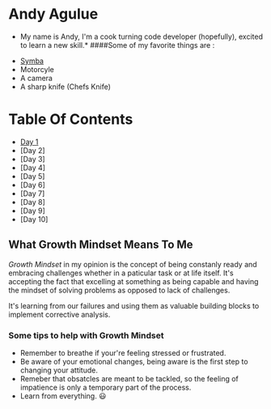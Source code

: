 # Andy Agulue
* My name is Andy, I'm a cook turning code developer (hopefully), excited to learn a new skill.*
####Some of my favorite things are :
- [Symba](_IMG_0007.JPG)
- Motorcyle
- A camera
- A sharp knife (Chefs Knife)

# Table Of Contents
- [Day 1](markdown.md)
- [Day 2]
- [Day 3]
- [Day 4]
- [Day 5]
- [Day 6]
- [Day 7]
- [Day 8]
- [Day 9]
- [Day 10]

## What Growth Mindset Means To Me
*Growth Mindset* in my opinion  is the concept of being constanly ready and embracing challenges whether in a paticular task or at life itself. It's accepting the fact that excelling at something as being capable and having the mindset of solving problems as opposed to lack of challenges. 

It's learning from our failures and using them as valuable building blocks to implement corrective analysis.
### Some tips to help with Growth Mindset
- Remember to breathe if your're feeling stressed or frustrated.
- Be aware of your emotional changes, being aware is the first step to changing your attitude.
- Remeber that obsatcles are meant to be tackled, so the feeling of impatience is only a temporary part of the process.
- Learn from everything. :smiley:
